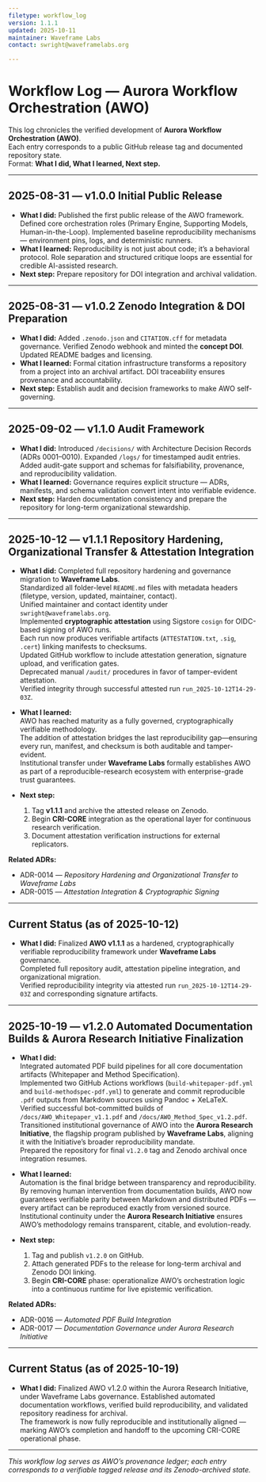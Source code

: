 ```yaml
---
filetype: workflow_log
version: 1.1.1
updated: 2025-10-11
maintainer: Waveframe Labs
contact: swright@waveframelabs.org

---
```


# Workflow Log — Aurora Workflow Orchestration (AWO)

This log chronicles the verified development of **Aurora Workflow Orchestration (AWO)**.  
Each entry corresponds to a public GitHub release tag and documented repository state.  
Format: **What I did, What I learned, Next step.**

---

## 2025-08-31 — v1.0.0 Initial Public Release
- **What I did:** Published the first public release of the AWO framework. Defined core orchestration roles (Primary Engine, Supporting Models, Human-in-the-Loop). Implemented baseline reproducibility mechanisms — environment pins, logs, and deterministic runners.  
- **What I learned:** Reproducibility is not just about code; it’s a behavioral protocol. Role separation and structured critique loops are essential for credible AI-assisted research.  
- **Next step:** Prepare repository for DOI integration and archival validation.

---

## 2025-08-31 — v1.0.2 Zenodo Integration & DOI Preparation
- **What I did:** Added `.zenodo.json` and `CITATION.cff` for metadata governance. Verified Zenodo webhook and minted the **concept DOI**. Updated README badges and licensing.  
- **What I learned:** Formal citation infrastructure transforms a repository from a project into an archival artifact. DOI traceability ensures provenance and accountability.  
- **Next step:** Establish audit and decision frameworks to make AWO self-governing.

---

## 2025-09-02 — v1.1.0 Audit Framework
- **What I did:** Introduced `/decisions/` with Architecture Decision Records (ADRs 0001–0010). Expanded `/logs/` for timestamped audit entries. Added audit-gate support and schemas for falsifiability, provenance, and reproducibility validation.  
- **What I learned:** Governance requires explicit structure — ADRs, manifests, and schema validation convert intent into verifiable evidence.  
- **Next step:** Harden documentation consistency and prepare the repository for long-term organizational stewardship.

---

## 2025-10-12 — v1.1.1 Repository Hardening, Organizational Transfer & Attestation Integration
- **What I did:** Completed full repository hardening and governance migration to **Waveframe Labs**.  
  Standardized all folder-level `README.md` files with metadata headers (filetype, version, updated, maintainer, contact).  
  Unified maintainer and contact identity under `swright@waveframelabs.org`.  
  Implemented **cryptographic attestation** using Sigstore `cosign` for OIDC-based signing of AWO runs.  
  Each run now produces verifiable artifacts (`ATTESTATION.txt`, `.sig`, `.cert`) linking manifests to checksums.  
  Updated GitHub workflow to include attestation generation, signature upload, and verification gates.  
  Deprecated manual `/audit/` procedures in favor of tamper-evident attestation.  
  Verified integrity through successful attested run `run_2025-10-12T14-29-03Z`.

- **What I learned:**  
  AWO has reached maturity as a fully governed, cryptographically verifiable methodology.  
  The addition of attestation bridges the last reproducibility gap—ensuring every run, manifest, and checksum is both auditable and tamper-evident.  
  Institutional transfer under **Waveframe Labs** formally establishes AWO as part of a reproducible-research ecosystem with enterprise-grade trust guarantees.

- **Next step:**  
  1. Tag **v1.1.1** and archive the attested release on Zenodo.  
  2. Begin **CRI-CORE** integration as the operational layer for continuous research verification.  
  3. Document attestation verification instructions for external replicators.

**Related ADRs:**  
- ADR-0014 — *Repository Hardening and Organizational Transfer to Waveframe Labs*  
- ADR-0015 — *Attestation Integration & Cryptographic Signing*

---

## Current Status (as of 2025-10-12)
- **What I did:** Finalized **AWO v1.1.1** as a hardened, cryptographically verifiable reproducibility framework under **Waveframe Labs** governance.  
  Completed full repository audit, attestation pipeline integration, and organizational migration.  
  Verified reproducibility integrity via attested run `run_2025-10-12T14-29-03Z` and corresponding signature artifacts.

---

## 2025-10-19 — v1.2.0 Automated Documentation Builds & Aurora Research Initiative Finalization

- **What I did:**  
  Integrated automated PDF build pipelines for all core documentation artifacts (Whitepaper and Method Specification).  
  Implemented two GitHub Actions workflows (`build-whitepaper-pdf.yml` and `build-methodspec-pdf.yml`) to generate and commit reproducible `.pdf` outputs from Markdown sources using Pandoc + XeLaTeX.  
  Verified successful bot-committed builds of `/docs/AWO_Whitepaper_v1.1.pdf` and `/docs/AWO_Method_Spec_v1.2.pdf`.    
  Transitioned institutional governance of AWO into the **Aurora Research Initiative**, the flagship program published by **Waveframe Labs**, aligning it with the Initiative’s broader reproducibility mandate.   
  Prepared the repository for final `v1.2.0` tag and Zenodo archival once integration resumes.

- **What I learned:**  
  Automation is the final bridge between transparency and reproducibility.  
  By removing human intervention from documentation builds, AWO now guarantees verifiable parity between Markdown and distributed PDFs — every artifact can be reproduced exactly from versioned source.  
  Institutional continuity under the **Aurora Research Initiative** ensures AWO’s methodology remains transparent, citable, and evolution-ready.

- **Next step:**  
  1. Tag and publish `v1.2.0` on GitHub.  
  2. Attach generated PDFs to the release for long-term archival and Zenodo DOI linking.  
  3. Begin **CRI-CORE** phase: operationalize AWO’s orchestration logic into a continuous runtime for live epistemic verification.  

**Related ADRs:**  
- ADR-0016 — *Automated PDF Build Integration*  
- ADR-0017 — *Documentation Governance under Aurora Research Initiative*

---

## Current Status (as of 2025-10-19)
- **What I did:** Finalized AWO v1.2.0 within the Aurora Research Initiative, under Waveframe Labs governance. 
  Established automated documentation workflows, verified build reproducibility, and validated repository readiness for archival.  
  The framework is now fully reproducible and institutionally aligned — marking AWO’s completion and handoff to the upcoming CRI-CORE operational phase.

---

*This workflow log serves as AWO’s provenance ledger; each entry corresponds to a verifiable tagged release and its Zenodo-archived state.*
